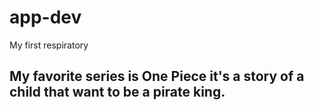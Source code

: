 # app-dev
My first respiratory
## My favorite series is **One Piece** it's a story of a child that want to be a pirate king. 

